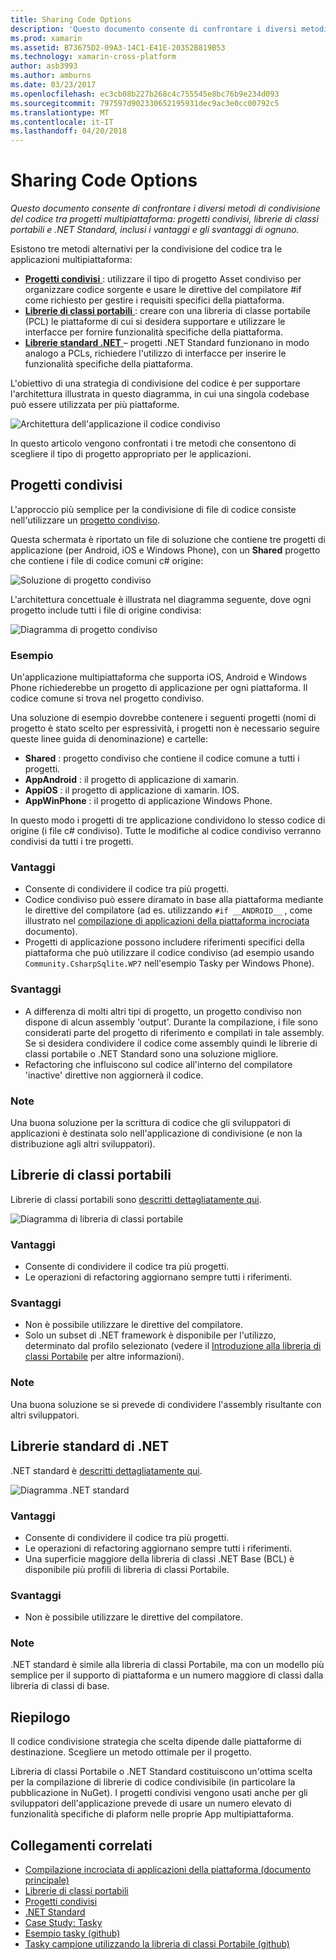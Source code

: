 ```yaml
---
title: Sharing Code Options
description: 'Questo documento consente di confrontare i diversi metodi di condivisione del codice tra progetti multipiattaforma: progetti condivisi, librerie di classi portabili e .NET Standard, inclusi i vantaggi e gli svantaggi di ognuno.'
ms.prod: xamarin
ms.assetid: B73675D2-09A3-14C1-E41E-20352B819B53
ms.technology: xamarin-cross-platform
author: asb3993
ms.author: amburns
ms.date: 03/23/2017
ms.openlocfilehash: ec3cb08b227b268c4c755545e8bc76b9e234d093
ms.sourcegitcommit: 797597d902330652195931dec9ac3e0cc00792c5
ms.translationtype: MT
ms.contentlocale: it-IT
ms.lasthandoff: 04/20/2018
---
```

# <a name="sharing-code-options"></a>Sharing Code Options

_Questo documento consente di confrontare i diversi metodi di condivisione del codice tra progetti multipiattaforma: progetti condivisi, librerie di classi portabili e .NET Standard, inclusi i vantaggi e gli svantaggi di ognuno._

Esistono tre metodi alternativi per la condivisione del codice tra le applicazioni multipiattaforma:

-   [**Progetti condivisi** ](#Shared_Projects) : utilizzare il tipo di progetto Asset condiviso per organizzare codice sorgente e usare le direttive del compilatore #if come richiesto per gestire i requisiti specifici della piattaforma.
-   [**Librerie di classi portabili** ](#Portable_Class_Libraries) : creare con una libreria di classe portabile (PCL) le piattaforme di cui si desidera supportare e utilizzare le interfacce per fornire funzionalità specifiche della piattaforma.
-   [**Librerie standard .NET** ](#Net_Standard) – progetti .NET Standard funzionano in modo analogo a PCLs, richiedere l'utilizzo di interfacce per inserire le funzionalità specifiche della piattaforma.

L'obiettivo di una strategia di condivisione del codice è per supportare l'architettura illustrata in questo diagramma, in cui una singola codebase può essere utilizzata per più piattaforme.

 ![](code-sharing-images/conceptualarchitecture.png "Architettura dell'applicazione il codice condiviso")

In questo articolo vengono confrontati i tre metodi che consentono di scegliere il tipo di progetto appropriato per le applicazioni.

<a name="Shared_Projects" />

## <a name="shared-projects"></a>Progetti condivisi

L'approccio più semplice per la condivisione di file di codice consiste nell'utilizzare un [progetto condiviso](~/cross-platform/app-fundamentals/shared-projects.md).

Questa schermata è riportato un file di soluzione che contiene tre progetti di applicazione (per Android, iOS e Windows Phone), con un **Shared** progetto che contiene i file di codice comuni c# origine:

 ![](code-sharing-images/sharedsolution.png "Soluzione di progetto condiviso")

L'architettura concettuale è illustrata nel diagramma seguente, dove ogni progetto include tutti i file di origine condivisa:

 ![](code-sharing-images/sharedassetproject.png "Diagramma di progetto condiviso")


### <a name="example"></a>Esempio

Un'applicazione multipiattaforma che supporta iOS, Android e Windows Phone richiederebbe un progetto di applicazione per ogni piattaforma. Il codice comune si trova nel progetto condiviso.

Una soluzione di esempio dovrebbe contenere i seguenti progetti (nomi di progetto è stato scelto per espressività, i progetti non è necessario seguire queste linee guida di denominazione) e cartelle:

-   **Shared** : progetto condiviso che contiene il codice comune a tutti i progetti.
-   **AppAndroid** : il progetto di applicazione di xamarin.
-   **AppiOS** : il progetto di applicazione di xamarin. IOS.
-   **AppWinPhone** : il progetto di applicazione Windows Phone.


In questo modo i progetti di tre applicazione condividono lo stesso codice di origine (i file c# condiviso). Tutte le modifiche al codice condiviso verranno condivisi da tutti i tre progetti.


### <a name="benefits"></a>Vantaggi

-  Consente di condividere il codice tra più progetti.
-  Codice condiviso può essere diramato in base alla piattaforma mediante le direttive del compilatore (ad es. utilizzando `#if __ANDROID__` , come illustrato nel [compilazione di applicazioni della piattaforma incrociata](~/cross-platform/app-fundamentals/building-cross-platform-applications/index.md) documento).
-  Progetti di applicazione possono includere riferimenti specifici della piattaforma che può utilizzare il codice condiviso (ad esempio usando `Community.CsharpSqlite.WP7` nell'esempio Tasky per Windows Phone).



### <a name="disadvantages"></a>Svantaggi

-  A differenza di molti altri tipi di progetto, un progetto condiviso non dispone di alcun assembly 'output'. Durante la compilazione, i file sono considerati parte del progetto di riferimento e compilati in tale assembly. Se si desidera condividere il codice come assembly quindi le librerie di classi portabile o .NET Standard sono una soluzione migliore.
-  Refactoring che influiscono sul codice all'interno del compilatore 'inactive' direttive non aggiornerà il codice.


 <a name="Shared_Remarks" />

### <a name="remarks"></a>Note

Una buona soluzione per la scrittura di codice che gli sviluppatori di applicazioni è destinata solo nell'applicazione di condivisione (e non la distribuzione agli altri sviluppatori).

 <a name="Portable_Class_Libraries" />


## <a name="portable-class-libraries"></a>Librerie di classi portabili


Librerie di classi portabili sono [descritti dettagliatamente qui](~/cross-platform/app-fundamentals/pcl.md).

 ![](code-sharing-images/portableclasslibrary.png "Diagramma di libreria di classi portabile")


### <a name="benefits"></a>Vantaggi

-  Consente di condividere il codice tra più progetti.
-  Le operazioni di refactoring aggiornano sempre tutti i riferimenti.


### <a name="disadvantages"></a>Svantaggi

-  Non è possibile utilizzare le direttive del compilatore.
-  Solo un subset di .NET framework è disponibile per l'utilizzo, determinato dal profilo selezionato (vedere il [Introduzione alla libreria di classi Portabile](~/cross-platform/app-fundamentals/pcl.md) per altre informazioni).


### <a name="remarks"></a>Note

Una buona soluzione se si prevede di condividere l'assembly risultante con altri sviluppatori.



<a name="Net_Standard" />

## <a name="net-standard-libraries"></a>Librerie standard di .NET

.NET standard è [descritti dettagliatamente qui](~/cross-platform/app-fundamentals/net-standard.md).

![](code-sharing-images/netstandard.png "Diagramma .NET standard")

### <a name="benefits"></a>Vantaggi

-  Consente di condividere il codice tra più progetti.
-  Le operazioni di refactoring aggiornano sempre tutti i riferimenti.
-  Una superficie maggiore della libreria di classi .NET Base (BCL) è disponibile più profili di libreria di classi Portabile.

### <a name="disadvantages"></a>Svantaggi

 -  Non è possibile utilizzare le direttive del compilatore.

### <a name="remarks"></a>Note

.NET standard è simile alla libreria di classi Portabile, ma con un modello più semplice per il supporto di piattaforma e un numero maggiore di classi dalla libreria di classi di base.



## <a name="summary"></a>Riepilogo

Il codice condivisione strategia che scelta dipende dalle piattaforme di destinazione. Scegliere un metodo ottimale per il progetto.

Libreria di classi Portabile o .NET Standard costituiscono un'ottima scelta per la compilazione di librerie di codice condivisibile (in particolare la pubblicazione in NuGet). I progetti condivisi vengono usati anche per gli sviluppatori dell'applicazione prevede di usare un numero elevato di funzionalità specifiche di plaform nelle proprie App multipiattaforma.


## <a name="related-links"></a>Collegamenti correlati

- [Compilazione incrociata di applicazioni della piattaforma (documento principale)](~/cross-platform/app-fundamentals/building-cross-platform-applications/index.md)
- [Librerie di classi portabili](~/cross-platform/app-fundamentals/pcl.md)
- [Progetti condivisi](~/cross-platform/app-fundamentals/shared-projects.md)
- [.NET Standard](~/cross-platform/app-fundamentals/net-standard.md)
- [Case Study: Tasky](~/cross-platform/app-fundamentals/building-cross-platform-applications/case-study-tasky.md)
- [Esempio tasky (github)](https://github.com/xamarin/mobile-samples/tree/master/Tasky)
- [Tasky campione utilizzando la libreria di classi Portabile (github)](https://github.com/xamarin/mobile-samples/tree/master/TaskyPortable)
